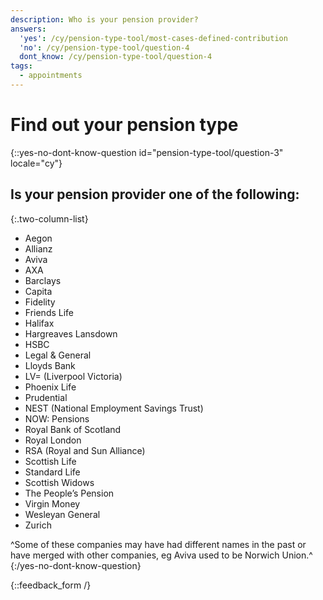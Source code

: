 ```yaml
---
description: Who is your pension provider?
answers:
  'yes': /cy/pension-type-tool/most-cases-defined-contribution
  'no': /cy/pension-type-tool/question-4
  dont_know: /cy/pension-type-tool/question-4
tags:
  - appointments
---
```


# Find out your pension type

{::yes-no-dont-know-question id="pension-type-tool/question-3" locale="cy"}
## Is your pension provider one of the following:

{:.two-column-list}
* Aegon
* Allianz
* Aviva
* AXA
* Barclays
* Capita
* Fidelity
* Friends Life
* Halifax
* Hargreaves Lansdown
* HSBC
* Legal & General
* Lloyds Bank
* LV= (Liverpool Victoria)
* Phoenix Life
* Prudential
* NEST (National Employment Savings Trust)
* NOW: Pensions
* Royal Bank of Scotland
* Royal London
* RSA (Royal and Sun Alliance)
* Scottish Life
* Standard Life
* Scottish Widows
* The People’s Pension
* Virgin Money
* Wesleyan General
* Zurich

^Some of these companies may have had different names in the past or have merged with other companies, eg Aviva used to be Norwich Union.^
{:/yes-no-dont-know-question}

{::feedback_form /}
